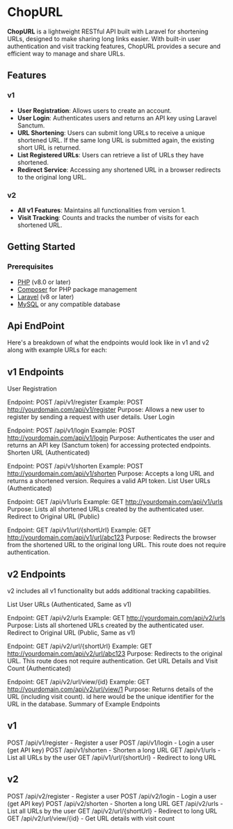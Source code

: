 # ChopURL

**ChopURL** is a lightweight RESTful API built with Laravel for shortening URLs, designed to make sharing long links easier. With built-in user authentication and visit tracking features, ChopURL provides a secure and efficient way to manage and share URLs.

## Features

### v1

- **User Registration**: Allows users to create an account.
- **User Login**: Authenticates users and returns an API key using Laravel Sanctum.
- **URL Shortening**: Users can submit long URLs to receive a unique shortened URL. If the same long URL is submitted again, the existing short URL is returned.
- **List Registered URLs**: Users can retrieve a list of URLs they have shortened.
- **Redirect Service**: Accessing any shortened URL in a browser redirects to the original long URL.

### v2

- **All v1 Features**: Maintains all functionalities from version 1.
- **Visit Tracking**: Counts and tracks the number of visits for each shortened URL.

## Getting Started

### Prerequisites

- [PHP](https://www.php.net/) (v8.0 or later)
- [Composer](https://getcomposer.org/) for PHP package management
- [Laravel](https://laravel.com/) (v8 or later)
- [MySQL](https://www.mysql.com/) or any compatible database

## Api EndPoint


Here's a breakdown of what the endpoints would look like in v1 and v2 along with example URLs for each:

## v1 Endpoints
User Registration

Endpoint: POST /api/v1/register
Example: POST http://yourdomain.com/api/v1/register
Purpose: Allows a new user to register by sending a request with user details.
User Login

Endpoint: POST /api/v1/login
Example: POST http://yourdomain.com/api/v1/login
Purpose: Authenticates the user and returns an API key (Sanctum token) for accessing protected endpoints.
Shorten URL (Authenticated)

Endpoint: POST /api/v1/shorten
Example: POST http://yourdomain.com/api/v1/shorten
Purpose: Accepts a long URL and returns a shortened version. Requires a valid API token.
List User URLs (Authenticated)

Endpoint: GET /api/v1/urls
Example: GET http://yourdomain.com/api/v1/urls
Purpose: Lists all shortened URLs created by the authenticated user.
Redirect to Original URL (Public)

Endpoint: GET /api/v1/url/{shortUrl}
Example: GET http://yourdomain.com/api/v1/url/abc123
Purpose: Redirects the browser from the shortened URL to the original long URL. This route does not require authentication.

## v2 Endpoints
v2 includes all v1 functionality but adds additional tracking capabilities.

List User URLs (Authenticated, Same as v1)

Endpoint: GET /api/v2/urls
Example: GET http://yourdomain.com/api/v2/urls
Purpose: Lists all shortened URLs created by the authenticated user.
Redirect to Original URL (Public, Same as v1)

Endpoint: GET /api/v2/url/{shortUrl}
Example: GET http://yourdomain.com/api/v2/url/abc123
Purpose: Redirects to the original URL. This route does not require authentication.
Get URL Details and Visit Count (Authenticated)

Endpoint: GET /api/v2/url/view/{id}
Example: GET http://yourdomain.com/api/v2/url/view/1
Purpose: Returns details of the URL (including visit count). id here would be the unique identifier for the URL in the database.
Summary of Example Endpoints
## v1
POST /api/v1/register - Register a user
POST /api/v1/login - Login a user (get API key)
POST /api/v1/shorten - Shorten a long URL
GET /api/v1/urls - List all URLs by the user
GET /api/v1/url/{shortUrl} - Redirect to long URL
## v2
POST /api/v2/register - Register a user
POST /api/v2/login - Login a user (get API key)
POST /api/v2/shorten - Shorten a long URL
GET /api/v2/urls - List all URLs by the user
GET /api/v2/url/{shortUrl} - Redirect to long URL
GET /api/v2/url/view/{id} - Get URL details with visit count
